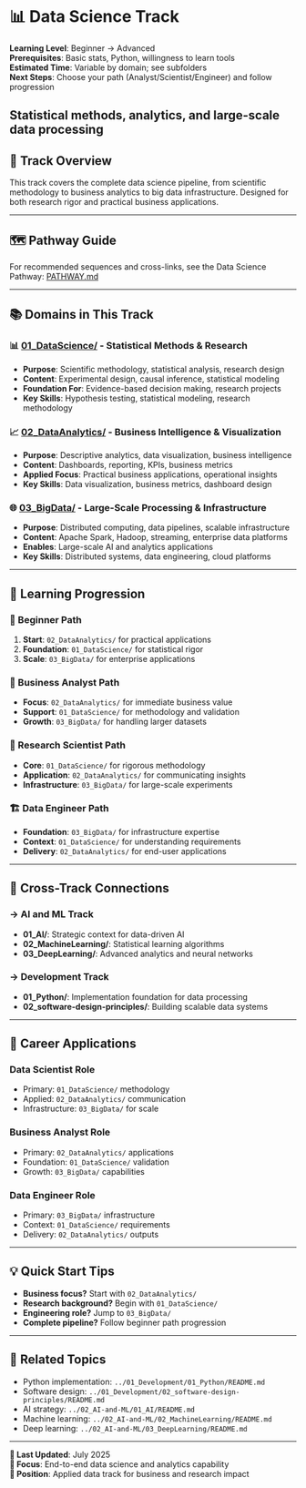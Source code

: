 # 📊 Data Science Track

**Learning Level**: Beginner → Advanced  
**Prerequisites**: Basic stats, Python, willingness to learn tools  
**Estimated Time**: Variable by domain; see subfolders  
**Next Steps**: Choose your path (Analyst/Scientist/Engineer) and follow progression

## Statistical methods, analytics, and large-scale data processing

## 🎯 Track Overview

This track covers the complete data science pipeline, from scientific methodology to business analytics to big data infrastructure. Designed for both research rigor and practical business applications.

---

## 🗺️ Pathway Guide

For recommended sequences and cross-links, see the Data Science Pathway: [PATHWAY.md](PATHWAY.md)

---

## 📚 Domains in This Track

### **📊 [01_DataScience/](01_DataScience/)** - Statistical Methods & Research

- **Purpose**: Scientific methodology, statistical analysis, research design
- **Content**: Experimental design, causal inference, statistical modeling
- **Foundation For**: Evidence-based decision making, research projects
- **Key Skills**: Hypothesis testing, statistical modeling, research methodology

### **📈 [02_DataAnalytics/](02_DataAnalytics/)** - Business Intelligence & Visualization

- **Purpose**: Descriptive analytics, data visualization, business intelligence
- **Content**: Dashboards, reporting, KPIs, business metrics
- **Applied Focus**: Practical business applications, operational insights
- **Key Skills**: Data visualization, business metrics, dashboard design

### **🌐 [03_BigData/](03_BigData/)** - Large-Scale Processing & Infrastructure

- **Purpose**: Distributed computing, data pipelines, scalable infrastructure
- **Content**: Apache Spark, Hadoop, streaming, enterprise data platforms
- **Enables**: Large-scale AI and analytics applications
- **Key Skills**: Distributed systems, data engineering, cloud platforms

---

## 🚀 Learning Progression

### **🔰 Beginner Path**

1. **Start**: `02_DataAnalytics/` for practical applications
2. **Foundation**: `01_DataScience/` for statistical rigor
3. **Scale**: `03_BigData/` for enterprise applications

### **🎯 Business Analyst Path**

- **Focus**: `02_DataAnalytics/` for immediate business value
- **Support**: `01_DataScience/` for methodology and validation
- **Growth**: `03_BigData/` for handling larger datasets

### **🧪 Research Scientist Path**

- **Core**: `01_DataScience/` for rigorous methodology
- **Application**: `02_DataAnalytics/` for communicating insights
- **Infrastructure**: `03_BigData/` for large-scale experiments

### **🏗️ Data Engineer Path**

- **Foundation**: `03_BigData/` for infrastructure expertise
- **Context**: `01_DataScience/` for understanding requirements
- **Delivery**: `02_DataAnalytics/` for end-user applications

---

## 🔗 Cross-Track Connections

### **→ AI and ML Track**

- **01_AI/**: Strategic context for data-driven AI
- **02_MachineLearning/**: Statistical learning algorithms
- **03_DeepLearning/**: Advanced analytics and neural networks

### **→ Development Track**

- **01_Python/**: Implementation foundation for data processing
- **02_software-design-principles/**: Building scalable data systems

---

## 💼 Career Applications

### **Data Scientist Role**

- Primary: `01_DataScience/` methodology
- Applied: `02_DataAnalytics/` communication
- Infrastructure: `03_BigData/` for scale

### **Business Analyst Role**

- Primary: `02_DataAnalytics/` applications
- Foundation: `01_DataScience/` validation
- Growth: `03_BigData/` capabilities

### **Data Engineer Role**

- Primary: `03_BigData/` infrastructure
- Context: `01_DataScience/` requirements
- Delivery: `02_DataAnalytics/` outputs

---

## 💡 Quick Start Tips

- **Business focus?** Start with `02_DataAnalytics/`
- **Research background?** Begin with `01_DataScience/`
- **Engineering role?** Jump to `03_BigData/`
- **Complete pipeline?** Follow beginner path progression

---

## 🔗 Related Topics

- Python implementation: `../01_Development/01_Python/README.md`
- Software design: `../01_Development/02_software-design-principles/README.md`
- AI strategy: `../02_AI-and-ML/01_AI/README.md`
- Machine learning: `../02_AI-and-ML/02_MachineLearning/README.md`
- Deep learning: `../02_AI-and-ML/03_DeepLearning/README.md`

---

**📅 Last Updated**: July 2025  
**🎯 Focus**: End-to-end data science and analytics capability  
**📍 Position**: Applied data track for business and research impact
